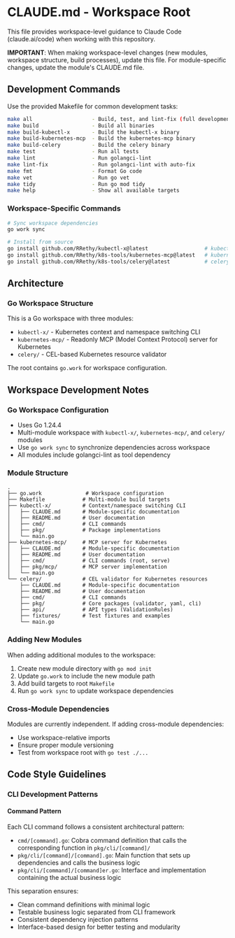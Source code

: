 # CLAUDE.md - Workspace Root

This file provides workspace-level guidance to Claude Code (claude.ai/code) when working with this repository.

**IMPORTANT**: When making workspace-level changes (new modules, workspace structure, build processes), update this file. For module-specific changes, update the module's CLAUDE.md file.

## Development Commands

Use the provided Makefile for common development tasks:
```bash
make all                   - Build, test, and lint-fix (full development cycle)
make build                 - Build all binaries
make build-kubectl-x       - Build the kubectl-x binary
make build-kubernetes-mcp  - Build the kubernetes-mcp binary
make build-celery          - Build the celery binary
make test                  - Run all tests
make lint                  - Run golangci-lint
make lint-fix              - Run golangci-lint with auto-fix
make fmt                   - Format Go code
make vet                   - Run go vet
make tidy                  - Run go mod tidy
make help                  - Show all available targets
```

### Workspace-Specific Commands
```bash
# Sync workspace dependencies
go work sync

# Install from source
go install github.com/RRethy/kubectl-x@latest                  # kubectl-x CLI
go install github.com/RRethy/k8s-tools/kubernetes-mcp@latest   # kubernetes-mcp CLI
go install github.com/RRethy/k8s-tools/celery@latest           # celery CLI
```

## Architecture

### Go Workspace Structure
This is a Go workspace with three modules:
- `kubectl-x/` - Kubernetes context and namespace switching CLI
- `kubernetes-mcp/` - Readonly MCP (Model Context Protocol) server for Kubernetes
- `celery/` - CEL-based Kubernetes resource validator

The root contains `go.work` for workspace configuration.

## Workspace Development Notes

### Go Workspace Configuration
- Uses Go 1.24.4
- Multi-module workspace with `kubectl-x/`, `kubernetes-mcp/`, and `celery/` modules
- Use `go work sync` to synchronize dependencies across workspace
- All modules include golangci-lint as tool dependency

### Module Structure
```
.
├── go.work              # Workspace configuration
├── Makefile            # Multi-module build targets
├── kubectl-x/          # Context/namespace switching CLI
│   ├── CLAUDE.md       # Module-specific documentation
│   ├── README.md       # User documentation
│   ├── cmd/            # CLI commands
│   ├── pkg/            # Package implementations
│   └── main.go
├── kubernetes-mcp/     # MCP server for Kubernetes
│   ├── CLAUDE.md       # Module-specific documentation
│   ├── README.md       # User documentation
│   ├── cmd/            # CLI commands (root, serve)
│   ├── pkg/mcp/        # MCP server implementation
│   └── main.go
└── celery/             # CEL validator for Kubernetes resources
    ├── CLAUDE.md       # Module-specific documentation
    ├── README.md       # User documentation
    ├── cmd/            # CLI commands
    ├── pkg/            # Core packages (validator, yaml, cli)
    ├── api/            # API types (ValidationRules)
    ├── fixtures/       # Test fixtures and examples
    └── main.go
```

### Adding New Modules
When adding additional modules to the workspace:
1. Create new module directory with `go mod init`
2. Update `go.work` to include the new module path
3. Add build targets to root `Makefile`
4. Run `go work sync` to update workspace dependencies

### Cross-Module Dependencies
Modules are currently independent. If adding cross-module dependencies:
- Use workspace-relative imports
- Ensure proper module versioning
- Test from workspace root with `go test ./...`

## Code Style Guidelines

### CLI Development Patterns

#### Command Pattern
Each CLI command follows a consistent architectural pattern:
- `cmd/[command].go`: Cobra command definition that calls the corresponding function in `pkg/cli/[command]/`
- `pkg/cli/[command]/[command].go`: Main function that sets up dependencies and calls the business logic
- `pkg/cli/[command]/[command]er.go`: Interface and implementation containing the actual business logic

This separation ensures:
- Clean command definitions with minimal logic
- Testable business logic separated from CLI framework
- Consistent dependency injection patterns
- Interface-based design for better testing and modularity
